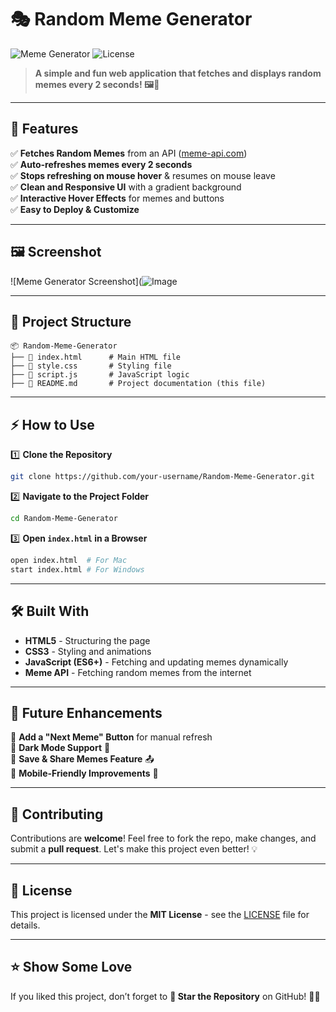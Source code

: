 # 🎭 Random Meme Generator

![Meme Generator](https://img.shields.io/badge/Meme%20Generator-Fun%20Project-orange?style=for-the-badge)
![License](https://img.shields.io/badge/License-MIT-blue?style=for-the-badge)

> **A simple and fun web application that fetches and displays random memes every 2 seconds! 🖼️🤣**

---

## 🚀 Features

✅ **Fetches Random Memes** from an API ([meme-api.com](https://meme-api.com/gimme))  
✅ **Auto-refreshes memes every 2 seconds**  
✅ **Stops refreshing on mouse hover** & resumes on mouse leave  
✅ **Clean and Responsive UI** with a gradient background  
✅ **Interactive Hover Effects** for memes and buttons  
✅ **Easy to Deploy & Customize**  

---

## 🖼️ Screenshot

![Meme Generator Screenshot](![Image](https://github.com/user-attachments/assets/51d488a6-26c2-47da-a144-5138c61d5d78)

---

## 📂 Project Structure
```
📦 Random-Meme-Generator
├── 📄 index.html      # Main HTML file
├── 📄 style.css       # Styling file
├── 📄 script.js       # JavaScript logic
├── 📜 README.md       # Project documentation (this file)
```

---

## ⚡ How to Use

1️⃣ **Clone the Repository**
```sh
git clone https://github.com/your-username/Random-Meme-Generator.git
```

2️⃣ **Navigate to the Project Folder**
```sh
cd Random-Meme-Generator
```

3️⃣ **Open `index.html` in a Browser**
```sh
open index.html  # For Mac
start index.html # For Windows
```

---

## 🛠️ Built With

- **HTML5** - Structuring the page
- **CSS3** - Styling and animations
- **JavaScript (ES6+)** - Fetching and updating memes dynamically
- **Meme API** - Fetching random memes from the internet

---

## 🎯 Future Enhancements

🚀 **Add a "Next Meme" Button** for manual refresh  
🚀 **Dark Mode Support** 🌙  
🚀 **Save & Share Memes Feature** 📤  
🚀 **Mobile-Friendly Improvements** 📱  

---

## 🎉 Contributing

Contributions are **welcome**! Feel free to fork the repo, make changes, and submit a **pull request**. Let's make this project even better! 💡

---

## 📜 License

This project is licensed under the **MIT License** - see the [LICENSE](LICENSE) file for details.

---

## ⭐ Show Some Love

If you liked this project, don’t forget to **🌟 Star the Repository** on GitHub! 🚀✨

